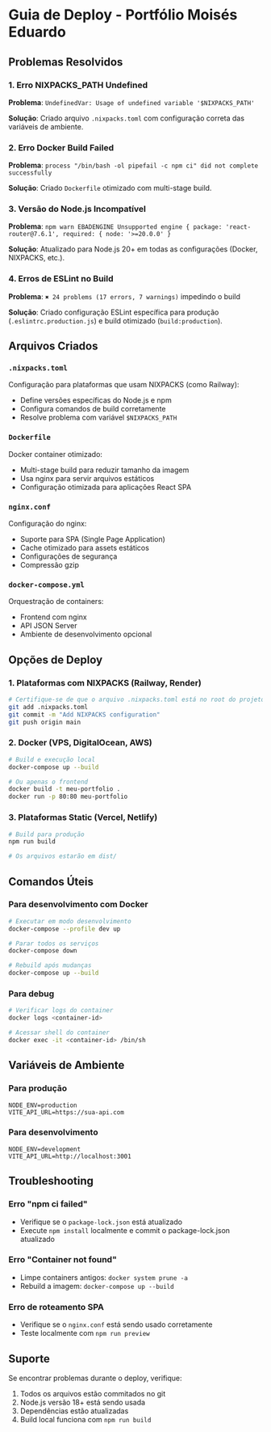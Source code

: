 # Guia de Deploy - Portfólio Moisés Eduardo

## Problemas Resolvidos

### 1. Erro NIXPACKS_PATH Undefined
**Problema**: `UndefinedVar: Usage of undefined variable '$NIXPACKS_PATH'`

**Solução**: Criado arquivo `.nixpacks.toml` com configuração correta das variáveis de ambiente.

### 2. Erro Docker Build Failed
**Problema**: `process "/bin/bash -ol pipefail -c npm ci" did not complete successfully`

**Solução**: Criado `Dockerfile` otimizado com multi-stage build.

### 3. Versão do Node.js Incompatível
**Problema**: `npm warn EBADENGINE Unsupported engine { package: 'react-router@7.6.1', required: { node: '>=20.0.0' }`

**Solução**: Atualizado para Node.js 20+ em todas as configurações (Docker, NIXPACKS, etc.).

### 4. Erros de ESLint no Build
**Problema**: `✖ 24 problems (17 errors, 7 warnings)` impedindo o build

**Solução**: Criado configuração ESLint específica para produção (`.eslintrc.production.js`) e build otimizado (`build:production`).

## Arquivos Criados

### `.nixpacks.toml`
Configuração para plataformas que usam NIXPACKS (como Railway):
- Define versões específicas do Node.js e npm
- Configura comandos de build corretamente
- Resolve problema com variável `$NIXPACKS_PATH`

### `Dockerfile`
Docker container otimizado:
- Multi-stage build para reduzir tamanho da imagem
- Usa nginx para servir arquivos estáticos
- Configuração otimizada para aplicações React SPA

### `nginx.conf`
Configuração do nginx:
- Suporte para SPA (Single Page Application)
- Cache otimizado para assets estáticos
- Configurações de segurança
- Compressão gzip

### `docker-compose.yml`
Orquestração de containers:
- Frontend com nginx
- API JSON Server
- Ambiente de desenvolvimento opcional

## Opções de Deploy

### 1. Plataformas com NIXPACKS (Railway, Render)
```bash
# Certifique-se de que o arquivo .nixpacks.toml está no root do projeto
git add .nixpacks.toml
git commit -m "Add NIXPACKS configuration"
git push origin main
```

### 2. Docker (VPS, DigitalOcean, AWS)
```bash
# Build e execução local
docker-compose up --build

# Ou apenas o frontend
docker build -t meu-portfolio .
docker run -p 80:80 meu-portfolio
```

### 3. Plataformas Static (Vercel, Netlify)
```bash
# Build para produção
npm run build

# Os arquivos estarão em dist/
```

## Comandos Úteis

### Para desenvolvimento com Docker
```bash
# Executar em modo desenvolvimento
docker-compose --profile dev up

# Parar todos os serviços
docker-compose down

# Rebuild após mudanças
docker-compose up --build
```

### Para debug
```bash
# Verificar logs do container
docker logs <container-id>

# Acessar shell do container
docker exec -it <container-id> /bin/sh
```

## Variáveis de Ambiente

### Para produção
```env
NODE_ENV=production
VITE_API_URL=https://sua-api.com
```

### Para desenvolvimento
```env
NODE_ENV=development
VITE_API_URL=http://localhost:3001
```

## Troubleshooting

### Erro "npm ci failed"
- Verifique se o `package-lock.json` está atualizado
- Execute `npm install` localmente e commit o package-lock.json atualizado

### Erro "Container not found"
- Limpe containers antigos: `docker system prune -a`
- Rebuild a imagem: `docker-compose up --build`

### Erro de roteamento SPA
- Verifique se o `nginx.conf` está sendo usado corretamente
- Teste localmente com `npm run preview`

## Suporte

Se encontrar problemas durante o deploy, verifique:
1. Todos os arquivos estão commitados no git
2. Node.js versão 18+ está sendo usada
3. Dependências estão atualizadas
4. Build local funciona com `npm run build` 